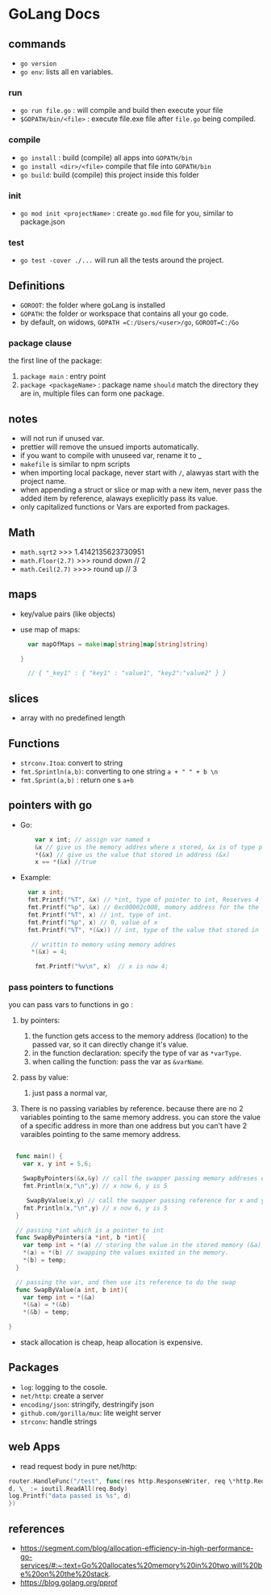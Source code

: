 # GoLang Docs

## commands

- `go version`
- `go env`: lists all en variables.

### run

- `go run file.go` : will compile and build then execute your file
- `$GOPATH/bin/<file>` : execute file.exe file after `file.go` being compiled.

### compile

- `go install` : build (compile) all apps into `GOPATH/bin`
- `go install <dir>/<file>` compile that file into `GOPATH/bin`
- `go build`: build (compile) this project inside this folder

### init

- `go mod init <projectName>` : create `go.mod` file for you, similar to package.json

### test

- `go test -cover ./...` will run all the tests around the project.

## Definitions

- `GOROOT`: the folder where goLang is installed
- `GOPATH`: the folder or workspace that contains all your go code.
- by default, on widows, `GOPATH =C:/Users/<user>/go`, `GOROOT=C:/Go`

### package clause

the first line of the package:

1. `package main` : entry point
2. `package <packageName>` : package name `should` match the directory they are in, multiple files can form one package.

## notes

- will not run if unused var.
- prettier will remove the unsued imports automatically.
- if you want to compile with unuseed var, rename it to \_
- `makefile` is similar to npm scripts
- when importing local package, never start with `/`, alawyas start with the project name.
- when appending a struct or slice or map with a new item, never pass the added item by reference, alaways exeplicitly pass its value.
- only capitalized functions or Vars are exported from packages.

## Math

- `math.sqrt2` >>> 1.4142135623730951
- `math.Floor(2.7)` >>> round down // 2
- `math.Ceil(2.7)` >>>> round up // 3

## maps

- key/value pairs (like objects)
- use map of maps:

  ```go
    var mapOfMaps = make(map[string]map[string]string)

  }

    // { "_key1" : { "key1" : "value1", "key2":"value2" } }
  ```

## slices

- array with no predefined length

## Functions

- `strconv.Itoa`: convert to string
- `fmt.Sprintln(a,b)`: converting to one string `a + " " + b \n`
- `fmt.Sprint(a,b)` : return one s `a+b`

## pointers with go

- Go:

  ```javascript
  	  var x int; // assign var named x
  	  &x // give us the memory addres where x stored, &x is of type pointer to T of x (*int)
  	  *(&x) // give us the value that stored in address (&x)
  	  x == *(&x) //true
  ```

- Example:

  ```go
  	var x int;
  	fmt.Printf("%T", &x) // *int, type of pointer to int, Reserves 4 bytes in memory.
  	fmt.Printf("%p", &x) // 0xc00002c008, momory address for the the pointer to x
  	fmt.Printf("%T", x) // int, type of int.
  	fmt.Printf("%p", x) // 0, value of x
  	fmt.Printf("%T", *(&x)) // int, type of the value that stored in the momory address (&x)
  
     // writtin to memory using memory addres
     *(&x) = 4;

	  fmt.Printf("%v\n", x)  // x is now 4;
  ```

### pass pointers to functions

you can pass vars to functions in go :
1. by pointers:  
   1. the function gets access to the memory address (location) to the passed var, so it can directly change it's value.
   2. in the function declaration: specify the type of var as `*varType`.
   3. when calling the function: pass the var as `&varName`.

2. pass by value: 
   1. just pass a normal var, 

3. There is no passing variables by reference. because there are no 2 variables pointing to the same memory address. you can store the value of a specific address in more than one address but you can't have 2 varaibles pointing to the same memory address. 

  ```go

    func main() {
      var x, y int = 5,6;

      SwapByPointers(&x,&y) // call the swapper passing memory addreses of x and y.
      fmt.Println(x,"\n",y) // x now 6, y is 5

       SwapByValue(x,y) // call the swapper passing reference for x and y.
      fmt.Println(x,"\n",y) // x now 6, y is 5
    }

    // passing *int which is a pointer to int
    func SwapByPointers(a *int, b *int){
      var temp int = *(a) // storing the value in the stored memory (&a) into temp.
      *(a) = *(b) // swapping the values existed in the memory.
      *(b) = temp;
    }

    // passing the var, and then use its reference to do the swap
    func SwapByValue(a int, b int){
      var temp int = *(&a)
      *(&a) = *(&b)
      *(&b) = temp;

}
  ```
  
- stack allocation is cheap, heap allocation is expensive.

## Packages

- `log`: logging to the cosole.
- `net/http`: create a server
- `encoding/json`: stringify, destringify json
- `github.com/gorilla/mux`: lite weight server
- `strconv`: handle strings

## web Apps

- read request body in pure net/http:

```go
router.HandleFunc("/test", func(res http.ResponseWriter, req \*http.Request) {
d, \_ := ioutil.ReadAll(req.Body)
log.Printf("data passed is %s", d)
})

````

## references

- https://segment.com/blog/allocation-efficiency-in-high-performance-go-services/#:~:text=Go%20allocates%20memory%20in%20two,will%20be%20on%20the%20stack.
- https://blog.golang.org/pprof

